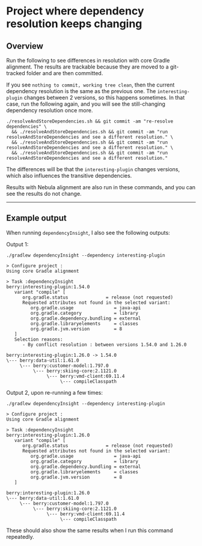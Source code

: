 # Project where dependency resolution keeps changing

## Overview

Run the following to see differences in resolution with core Gradle alignment. The results are trackable because they are moved to a git-tracked folder and are then committed. 

If you see `nothing to commit, working tree clean`, then the current dependency resolution is the same as the previous one. The `interesting-plugin` changes between 2 versions, so this happens sometimes. In that case, run the following again, and you will see the still-changing dependency resolution once more.

```
./resolveAndStoreDependencies.sh && git commit -am "re-resolve dependencies" \
  && ./resolveAndStoreDependencies.sh && git commit -am "run resolveAndStoreDependencies and see a different resolution." \
  && ./resolveAndStoreDependencies.sh && git commit -am "run resolveAndStoreDependencies and see a different resolution." \
  && ./resolveAndStoreDependencies.sh && git commit -am "run resolveAndStoreDependencies and see a different resolution."
```

The differences will be that the `interesting-plugin` changes versions, which also influences the transitive dependencies.

Results with Nebula alignment are also run in these commands, and you can see the results do not change.

---------------------------

## Example output

When running `dependencyInsight`, I also see the following outputs:

Output 1:
```
./gradlew dependencyInsight --dependency interesting-plugin

> Configure project :
Using core Gradle alignment

> Task :dependencyInsight
berry:interesting-plugin:1.54.0
   variant "compile" [
      org.gradle.status              = release (not requested)
      Requested attributes not found in the selected variant:
         org.gradle.usage               = java-api
         org.gradle.category            = library
         org.gradle.dependency.bundling = external
         org.gradle.libraryelements     = classes
         org.gradle.jvm.version         = 8
   ]
   Selection reasons:
      - By conflict resolution : between versions 1.54.0 and 1.26.0

berry:interesting-plugin:1.26.0 -> 1.54.0
\--- berry:data-util:1.61.0
     \--- berry:customer-model:1.797.0
          \--- berry:skiing-core:2.1121.0
               \--- berry:vmd-client:69.11.4
                    \--- compileClasspath
```

Output 2, upon re-running a few times:
```
./gradlew dependencyInsight --dependency interesting-plugin

> Configure project :
Using core Gradle alignment

> Task :dependencyInsight
berry:interesting-plugin:1.26.0
   variant "compile" [
      org.gradle.status              = release (not requested)
      Requested attributes not found in the selected variant:
         org.gradle.usage               = java-api
         org.gradle.category            = library
         org.gradle.dependency.bundling = external
         org.gradle.libraryelements     = classes
         org.gradle.jvm.version         = 8
   ]

berry:interesting-plugin:1.26.0
\--- berry:data-util:1.61.0
     \--- berry:customer-model:1.797.0
          \--- berry:skiing-core:2.1121.0
               \--- berry:vmd-client:69.11.4
                    \--- compileClasspath
```

These should also show the same results when I run this command repeatedly.